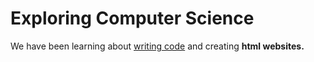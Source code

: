 <!DOCTYPE html>
<html>
 <body>
    	<h1>Exploring Computer Science</h1>
   	<p>We have been learning about <u>writing code</u> and creating <b>html websites.</b> </p>
 </body>
</html>





